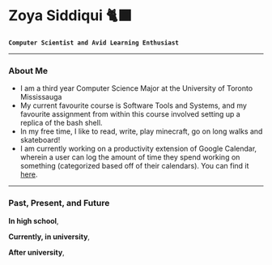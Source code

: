 # Zoya Siddiqui 🐈‍⬛

**`Computer Scientist and Avid Learning Enthusiast`**

---

### About Me
- I am a third year Computer Science Major at the University of Toronto Mississauga
- My current favourite course is Software Tools and Systems, and my favourite assignment from within this course involved setting up a replica of the bash shell. 
- In my free time, I like to read, write, play minecraft, go on long walks and skateboard!
- I am currently working on a productivity extension of Google Calendar, wherein a user can log the amount of time they spend working on something (categorized based off of their calendars). You can find it [here](https://github.com/zoyasiddiqui/Calendar-Productivity-Tracker.git).

---

### Past, Present, and Future
**In high school**,

**Currently, in university**,

**After university**,

<!--
**zoyasiddiqui/zoyasiddiqui** is a ✨ _special_ ✨ repository because its `README.md` (this file) appears on your GitHub profile.

Here are some ideas to get you started:

- 🔭 I’m currently working on ...
- 🌱 I’m currently learning ...
- 👯 I’m looking to collaborate on ...
- 🤔 I’m looking for help with ...
- 💬 Ask me about ...
- 📫 How to reach me: ...
- 😄 Pronouns: ...
- ⚡ Fun fact: ...
-->
